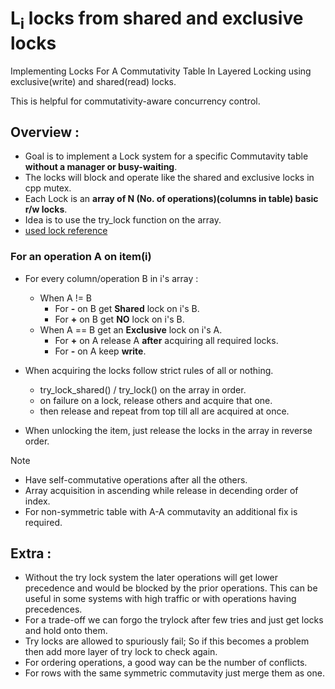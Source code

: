 # L<sub>i</sub> locks from shared and exclusive locks
Implementing Locks For A Commutativity Table In Layered Locking using exclusive(write) and shared(read) locks.

This is helpful for commutativity-aware concurrency control.
## Overview :
- Goal is to implement a Lock system for a specific Commutavity table **without a manager or busy-waiting**.
- The locks will block and operate like the shared and exclusive locks in cpp mutex.
- Each Lock is an **array of N (No. of operations)(columns in table) basic r/w locks**.
- Idea is to use the try_lock function on the array.
- [used lock reference](https://en.cppreference.com/w/cpp/thread/shared_mutex.html)

### For an operation A on item(i)

   - For every column/operation B in i's array :
     - When A != B
       - For **-** on B get **Shared** lock on i's B.
       - For **+** on B get **NO** lock on i's B.
     - When A == B get an **Exclusive** lock on i's A.
       - For **+** on A release A **after** acquiring all required locks.
       - For **-** on A keep **write**.        

   - When acquiring the locks follow strict rules of all or nothing.
     - try_lock_shared() / try_lock() on the array in order.
     - on failure on a lock, release others and acquire that one.
     - then release and repeat from top till all are acquired at once.
     
   - When unlocking the item, just release the locks in the array in reverse order.

> [!NOTE]
> - Have self-commutative operations after all the others.
> - Array acquisition in ascending while release in decending order of index. 
> - For non-symmetric table with A-A commutavity an additional fix is required.

## Extra :
- Without the try lock system the later operations will get lower precedence and would be blocked by the prior operations. This can be useful in some systems with high traffic or with operations having precedences.
- For a trade-off we can forgo the trylock after few tries and just get locks and hold onto them.
- Try locks are allowed to spuriously fail; So if this becomes a problem then add more layer of try lock to check again.
- For ordering operations, a good way can be the number of conflicts.
- For rows with the same symmetric commutavity just merge them as one. 
